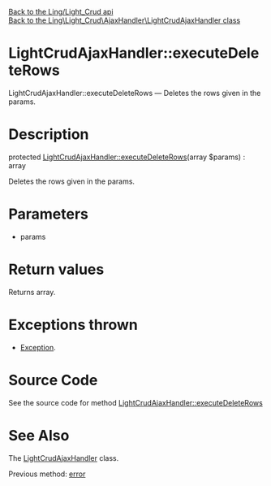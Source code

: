 [Back to the Ling/Light_Crud api](https://github.com/lingtalfi/Light_Crud/blob/master/doc/api/Ling/Light_Crud.md)<br>
[Back to the Ling\Light_Crud\AjaxHandler\LightCrudAjaxHandler class](https://github.com/lingtalfi/Light_Crud/blob/master/doc/api/Ling/Light_Crud/AjaxHandler/LightCrudAjaxHandler.md)


LightCrudAjaxHandler::executeDeleteRows
================



LightCrudAjaxHandler::executeDeleteRows — Deletes the rows given in the params.




Description
================


protected [LightCrudAjaxHandler::executeDeleteRows](https://github.com/lingtalfi/Light_Crud/blob/master/doc/api/Ling/Light_Crud/AjaxHandler/LightCrudAjaxHandler/executeDeleteRows.md)(array $params) : array




Deletes the rows given in the params.




Parameters
================


- params

    


Return values
================

Returns array.


Exceptions thrown
================

- [Exception](http://php.net/manual/en/class.exception.php).&nbsp;







Source Code
===========
See the source code for method [LightCrudAjaxHandler::executeDeleteRows](https://github.com/lingtalfi/Light_Crud/blob/master/AjaxHandler/LightCrudAjaxHandler.php#L61-L81)


See Also
================

The [LightCrudAjaxHandler](https://github.com/lingtalfi/Light_Crud/blob/master/doc/api/Ling/Light_Crud/AjaxHandler/LightCrudAjaxHandler.md) class.

Previous method: [error](https://github.com/lingtalfi/Light_Crud/blob/master/doc/api/Ling/Light_Crud/AjaxHandler/LightCrudAjaxHandler/error.md)<br>

